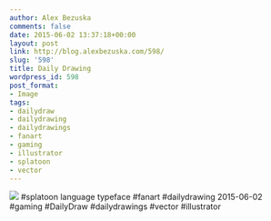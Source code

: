 ```yaml
---
author: Alex Bezuska
comments: false
date: 2015-06-02 13:37:18+00:00
layout: post
link: http://blog.alexbezuska.com/598/
slug: '598'
title: Daily Drawing
wordpress_id: 598
post_format:
- Image
tags:
- dailydraw
- dailydrawing
- dailydrawings
- fanart
- gaming
- illustrator
- splatoon
- vector
---
```

![](/images/2015/06/tumblr_npbki6KVeq1u11b0ro1_1280.jpg)
#splatoon language typeface #fanart #dailydrawing 2015-06-02 #gaming #DailyDraw #dailydrawings #vector #illustrator
